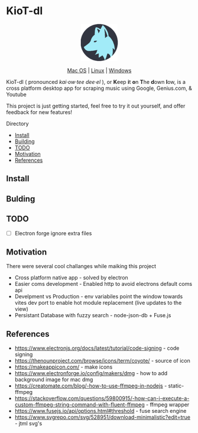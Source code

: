 # KioT-dl
<p align="center">
<img src="src/icons/mac/icon.png" style="width:100px;"/>
</p>
<p align="center">
    <a href="">Mac OS</a> | <a href="">Linux</a> | <a href="">Windows</a>
</p>

<p>
 KioT-dl ( pronounced <i>kai·ow·tee dee·el</i> ), or <b>K</b>eep <b>i</b>t <b>o</b>n <b>T</b>he <b>d</b>own <b>l</b>ow, is a cross platform desktop app for scraping music using Google, Genius.com, & Youtube<br>
</p>

This project is just getting started, feel free to try it out yourself, and offer feedback for new features! 

Directory
- [Install](#install)
- [Building](#bulding)
- [TODO](#todo)
- [Motivation](#motivation)
- [References](#references)

## Install 

## Bulding

## TODO
- [ ] Electron forge ignore extra files

## Motivation
There were several cool challanges while maiking this project
- Cross platform native app - solved by electron
- Easier coms development - Enabled http to avoid electrons default coms api
- Develpment vs Production - env variabiles point the window towards vites dev port to enable hot module replacement (live updates to the view)
- Persistant Database with fuzzy search - node-json-db + Fuse.js


## References
- https://www.electronjs.org/docs/latest/tutorial/code-signing - code signing
- https://thenounproject.com/browse/icons/term/coyote/ - source of icon
- https://makeappicon.com/ - make icons
- https://www.electronforge.io/config/makers/dmg - how to add background image for mac dmg
- https://creatomate.com/blog/-how-to-use-ffmpeg-in-nodejs - static-ffmpeg
- https://stackoverflow.com/questions/59800915/-how-can-i-execute-a-custom-ffmpeg-string-command-with-fluent-ffmpeg - ffmpeg wrapper
- https://www.fusejs.io/api/options.html#threshold - fuse search engine 
- https://www.svgrepo.com/svg/528951/download-minimalistic?edit=true - jtml svg's
